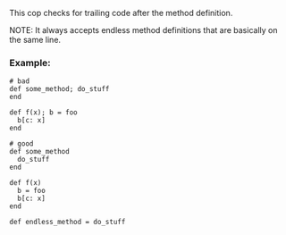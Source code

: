 This cop checks for trailing code after the method definition.

NOTE: It always accepts endless method definitions that are basically on the same line.

### Example:
    # bad
    def some_method; do_stuff
    end

    def f(x); b = foo
      b[c: x]
    end

    # good
    def some_method
      do_stuff
    end

    def f(x)
      b = foo
      b[c: x]
    end

    def endless_method = do_stuff
